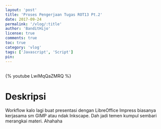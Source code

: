 ```yaml
---
layout: 'post'
title: 'Proses Pengerjaan Tugas ROT13 Pt.2'
date: 2017-09-24
permalink: '/vlog/:title'
author: 'BanditHijo'
license: true
comments: true
toc: true
category: 'vlog'
tags: ['Javascript', 'Script']
pin:
---
```


<div style="margin-top:30px;"></div>

{% youtube LwiMqQaZMRQ %}

# Deskripsi

Workflow kalo lagi buat presentasi dengan LibreOffice Impress biasanya kerjasama sm GIMP atau ndak Inkscape. Dah jadi temen kumpul sembari merangkai materi. Ahahaha
